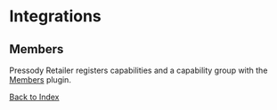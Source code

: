 # Integrations

## Members

Pressody Retailer registers capabilities and a capability group with the [Members](https://wordpress.org/plugins/members/) plugin.

[Back to Index](index.md)
